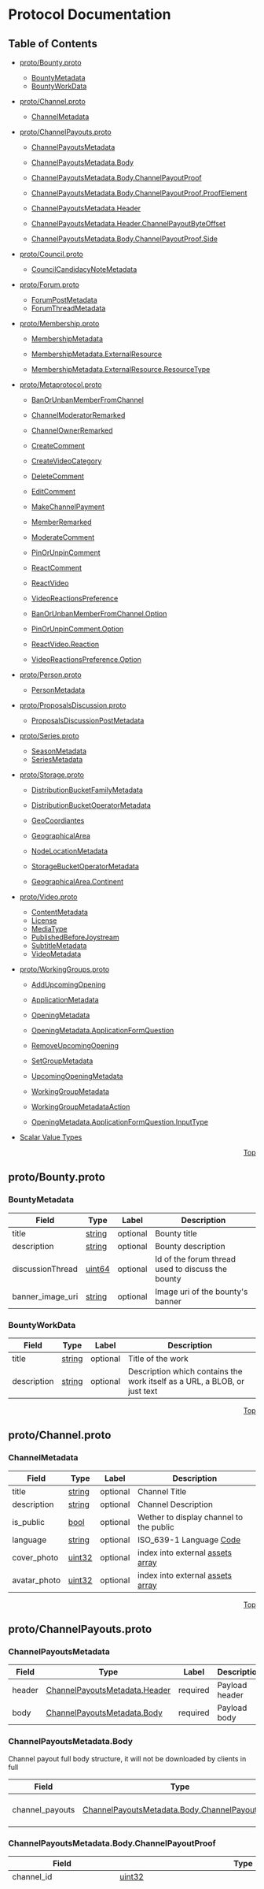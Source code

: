 # Protocol Documentation
<a name="top"></a>

## Table of Contents

- [proto/Bounty.proto](#proto/Bounty.proto)
    - [BountyMetadata](#.BountyMetadata)
    - [BountyWorkData](#.BountyWorkData)
  
- [proto/Channel.proto](#proto/Channel.proto)
    - [ChannelMetadata](#.ChannelMetadata)
  
- [proto/ChannelPayouts.proto](#proto/ChannelPayouts.proto)
    - [ChannelPayoutsMetadata](#.ChannelPayoutsMetadata)
    - [ChannelPayoutsMetadata.Body](#.ChannelPayoutsMetadata.Body)
    - [ChannelPayoutsMetadata.Body.ChannelPayoutProof](#.ChannelPayoutsMetadata.Body.ChannelPayoutProof)
    - [ChannelPayoutsMetadata.Body.ChannelPayoutProof.ProofElement](#.ChannelPayoutsMetadata.Body.ChannelPayoutProof.ProofElement)
    - [ChannelPayoutsMetadata.Header](#.ChannelPayoutsMetadata.Header)
    - [ChannelPayoutsMetadata.Header.ChannelPayoutByteOffset](#.ChannelPayoutsMetadata.Header.ChannelPayoutByteOffset)
  
    - [ChannelPayoutsMetadata.Body.ChannelPayoutProof.Side](#.ChannelPayoutsMetadata.Body.ChannelPayoutProof.Side)
  
- [proto/Council.proto](#proto/Council.proto)
    - [CouncilCandidacyNoteMetadata](#.CouncilCandidacyNoteMetadata)
  
- [proto/Forum.proto](#proto/Forum.proto)
    - [ForumPostMetadata](#.ForumPostMetadata)
    - [ForumThreadMetadata](#.ForumThreadMetadata)
  
- [proto/Membership.proto](#proto/Membership.proto)
    - [MembershipMetadata](#.MembershipMetadata)
    - [MembershipMetadata.ExternalResource](#.MembershipMetadata.ExternalResource)
  
    - [MembershipMetadata.ExternalResource.ResourceType](#.MembershipMetadata.ExternalResource.ResourceType)
  
- [proto/Metaprotocol.proto](#proto/Metaprotocol.proto)
    - [BanOrUnbanMemberFromChannel](#.BanOrUnbanMemberFromChannel)
    - [ChannelModeratorRemarked](#.ChannelModeratorRemarked)
    - [ChannelOwnerRemarked](#.ChannelOwnerRemarked)
    - [CreateComment](#.CreateComment)
    - [CreateVideoCategory](#.CreateVideoCategory)
    - [DeleteComment](#.DeleteComment)
    - [EditComment](#.EditComment)
    - [MakeChannelPayment](#.MakeChannelPayment)
    - [MemberRemarked](#.MemberRemarked)
    - [ModerateComment](#.ModerateComment)
    - [PinOrUnpinComment](#.PinOrUnpinComment)
    - [ReactComment](#.ReactComment)
    - [ReactVideo](#.ReactVideo)
    - [VideoReactionsPreference](#.VideoReactionsPreference)
  
    - [BanOrUnbanMemberFromChannel.Option](#.BanOrUnbanMemberFromChannel.Option)
    - [PinOrUnpinComment.Option](#.PinOrUnpinComment.Option)
    - [ReactVideo.Reaction](#.ReactVideo.Reaction)
    - [VideoReactionsPreference.Option](#.VideoReactionsPreference.Option)
  
- [proto/Person.proto](#proto/Person.proto)
    - [PersonMetadata](#.PersonMetadata)
  
- [proto/ProposalsDiscussion.proto](#proto/ProposalsDiscussion.proto)
    - [ProposalsDiscussionPostMetadata](#.ProposalsDiscussionPostMetadata)
  
- [proto/Series.proto](#proto/Series.proto)
    - [SeasonMetadata](#.SeasonMetadata)
    - [SeriesMetadata](#.SeriesMetadata)
  
- [proto/Storage.proto](#proto/Storage.proto)
    - [DistributionBucketFamilyMetadata](#.DistributionBucketFamilyMetadata)
    - [DistributionBucketOperatorMetadata](#.DistributionBucketOperatorMetadata)
    - [GeoCoordiantes](#.GeoCoordiantes)
    - [GeographicalArea](#.GeographicalArea)
    - [NodeLocationMetadata](#.NodeLocationMetadata)
    - [StorageBucketOperatorMetadata](#.StorageBucketOperatorMetadata)
  
    - [GeographicalArea.Continent](#.GeographicalArea.Continent)
  
- [proto/Video.proto](#proto/Video.proto)
    - [ContentMetadata](#.ContentMetadata)
    - [License](#.License)
    - [MediaType](#.MediaType)
    - [PublishedBeforeJoystream](#.PublishedBeforeJoystream)
    - [SubtitleMetadata](#.SubtitleMetadata)
    - [VideoMetadata](#.VideoMetadata)
  
- [proto/WorkingGroups.proto](#proto/WorkingGroups.proto)
    - [AddUpcomingOpening](#.AddUpcomingOpening)
    - [ApplicationMetadata](#.ApplicationMetadata)
    - [OpeningMetadata](#.OpeningMetadata)
    - [OpeningMetadata.ApplicationFormQuestion](#.OpeningMetadata.ApplicationFormQuestion)
    - [RemoveUpcomingOpening](#.RemoveUpcomingOpening)
    - [SetGroupMetadata](#.SetGroupMetadata)
    - [UpcomingOpeningMetadata](#.UpcomingOpeningMetadata)
    - [WorkingGroupMetadata](#.WorkingGroupMetadata)
    - [WorkingGroupMetadataAction](#.WorkingGroupMetadataAction)
  
    - [OpeningMetadata.ApplicationFormQuestion.InputType](#.OpeningMetadata.ApplicationFormQuestion.InputType)
  
- [Scalar Value Types](#scalar-value-types)



<a name="proto/Bounty.proto"></a>
<p align="right"><a href="#top">Top</a></p>

## proto/Bounty.proto



<a name=".BountyMetadata"></a>

### BountyMetadata



| Field | Type | Label | Description |
| ----- | ---- | ----- | ----------- |
| title | [string](#string) | optional | Bounty title |
| description | [string](#string) | optional | Bounty description |
| discussionThread | [uint64](#uint64) | optional | Id of the forum thread used to discuss the bounty |
| banner_image_uri | [string](#string) | optional | Image uri of the bounty&#39;s banner |






<a name=".BountyWorkData"></a>

### BountyWorkData



| Field | Type | Label | Description |
| ----- | ---- | ----- | ----------- |
| title | [string](#string) | optional | Title of the work |
| description | [string](#string) | optional | Description which contains the work itself as a URL, a BLOB, or just text |





 

 

 

 



<a name="proto/Channel.proto"></a>
<p align="right"><a href="#top">Top</a></p>

## proto/Channel.proto



<a name=".ChannelMetadata"></a>

### ChannelMetadata



| Field | Type | Label | Description |
| ----- | ---- | ----- | ----------- |
| title | [string](#string) | optional | Channel Title |
| description | [string](#string) | optional | Channel Description |
| is_public | [bool](#bool) | optional | Wether to display channel to the public |
| language | [string](#string) | optional | ISO_639-1 Language [Code](https://en.wikipedia.org/wiki/List_of_ISO_639-1_codes) |
| cover_photo | [uint32](#uint32) | optional | index into external [assets array](#.Assets) |
| avatar_photo | [uint32](#uint32) | optional | index into external [assets array](#.Assets) |





 

 

 

 



<a name="proto/ChannelPayouts.proto"></a>
<p align="right"><a href="#top">Top</a></p>

## proto/ChannelPayouts.proto



<a name=".ChannelPayoutsMetadata"></a>

### ChannelPayoutsMetadata



| Field | Type | Label | Description |
| ----- | ---- | ----- | ----------- |
| header | [ChannelPayoutsMetadata.Header](#ChannelPayoutsMetadata.Header) | required | Payload header |
| body | [ChannelPayoutsMetadata.Body](#ChannelPayoutsMetadata.Body) | required | Payload body |






<a name=".ChannelPayoutsMetadata.Body"></a>

### ChannelPayoutsMetadata.Body
Channel payout full body structure, it will not be downloaded by clients in full


| Field | Type | Label | Description |
| ----- | ---- | ----- | ----------- |
| channel_payouts | [ChannelPayoutsMetadata.Body.ChannelPayoutProof](#ChannelPayoutsMetadata.Body.ChannelPayoutProof) | repeated | List of channel payouts |






<a name=".ChannelPayoutsMetadata.Body.ChannelPayoutProof"></a>

### ChannelPayoutsMetadata.Body.ChannelPayoutProof



| Field | Type | Label | Description |
| ----- | ---- | ----- | ----------- |
| channel_id | [uint32](#uint32) | required |  |
| cumulative_reward_earned | [string](#string) | required | Since protobuf does not support 128 bit unsigned inetgers so string representation is being used here, after message decoding the string would be converted to BN to pervent precision loss |
| merkle_branch | [ChannelPayoutsMetadata.Body.ChannelPayoutProof.ProofElement](#ChannelPayoutsMetadata.Body.ChannelPayoutProof.ProofElement) | repeated |  |
| reason | [string](#string) | required | reward rationale for channel; |






<a name=".ChannelPayoutsMetadata.Body.ChannelPayoutProof.ProofElement"></a>

### ChannelPayoutsMetadata.Body.ChannelPayoutProof.ProofElement



| Field | Type | Label | Description |
| ----- | ---- | ----- | ----------- |
| hash | [string](#string) | required |  |
| side | [ChannelPayoutsMetadata.Body.ChannelPayoutProof.Side](#ChannelPayoutsMetadata.Body.ChannelPayoutProof.Side) | required |  |






<a name=".ChannelPayoutsMetadata.Header"></a>

### ChannelPayoutsMetadata.Header
Fields in the payload header are encoded in fixed length 32/64 bits instead of [varint encoding](https://developers.google.com/protocol-buffers/docs/encoding#varints) (uint64/32).
This allows first calculating, and then setting the byte offset of each `ChannelPayoutProof` accurately, e.g. 
`byte_offset` = `size(Header)` &#43; `position_where_record_for_channel_exists_in_Body`
If varint encoding is used for header fields, then calculating the byte offset of `ChannelPayoutProof` 
w.r.t the start of the payload would be improbable since the header size won&#39;t be known.


| Field | Type | Label | Description |
| ----- | ---- | ----- | ----------- |
| payload_length_in_bytes | [fixed64](#fixed64) | required | Length in bytes of entire payload |
| header_length_in_bytes | [fixed64](#fixed64) | required | Length in bytes of payload header |
| number_of_channels | [fixed32](#fixed32) | required | Number of channels |
| channel_payout_byte_offsets | [ChannelPayoutsMetadata.Header.ChannelPayoutByteOffset](#ChannelPayoutsMetadata.Header.ChannelPayoutByteOffset) | repeated | List of byte offsets for all channels |






<a name=".ChannelPayoutsMetadata.Header.ChannelPayoutByteOffset"></a>

### ChannelPayoutsMetadata.Header.ChannelPayoutByteOffset



| Field | Type | Label | Description |
| ----- | ---- | ----- | ----------- |
| channel_id | [fixed32](#fixed32) | required | Channel id |
| byte_offset | [fixed64](#fixed64) | required | Byte offset from start of payload where payout record for given channel Id exists |





 


<a name=".ChannelPayoutsMetadata.Body.ChannelPayoutProof.Side"></a>

### ChannelPayoutsMetadata.Body.ChannelPayoutProof.Side


| Name | Number | Description |
| ---- | ------ | ----------- |
| Left | 0 |  |
| Right | 1 |  |


 

 

 



<a name="proto/Council.proto"></a>
<p align="right"><a href="#top">Top</a></p>

## proto/Council.proto



<a name=".CouncilCandidacyNoteMetadata"></a>

### CouncilCandidacyNoteMetadata



| Field | Type | Label | Description |
| ----- | ---- | ----- | ----------- |
| header | [string](#string) | optional | Candidacy header text |
| bullet_points | [string](#string) | repeated | Candidate program in form of bullet points |
| banner_image_uri | [string](#string) | optional | Image uri of candidate&#39;s banner |
| description | [string](#string) | optional | Candidacy description (md-formatted) |





 

 

 

 



<a name="proto/Forum.proto"></a>
<p align="right"><a href="#top">Top</a></p>

## proto/Forum.proto



<a name=".ForumPostMetadata"></a>

### ForumPostMetadata



| Field | Type | Label | Description |
| ----- | ---- | ----- | ----------- |
| text | [string](#string) | optional | Post text content (md-formatted) |
| repliesTo | [uint32](#uint32) | optional | Id of the post that given post replies to (if any) |






<a name=".ForumThreadMetadata"></a>

### ForumThreadMetadata



| Field | Type | Label | Description |
| ----- | ---- | ----- | ----------- |
| title | [string](#string) | optional | Thread title |
| tags | [string](#string) | repeated | Tags accociated with the thread. Any update overrides all current tags. Only the first {MAX_TAGS_PER_FORUM_THREAD} (const exposed via @joystream/metadata-protobuf/consts) tags are taken into account. In order to unset current tags, [&#39;&#39;] (array with empty string) must be provided as value. |





 

 

 

 



<a name="proto/Membership.proto"></a>
<p align="right"><a href="#top">Top</a></p>

## proto/Membership.proto



<a name=".MembershipMetadata"></a>

### MembershipMetadata



| Field | Type | Label | Description |
| ----- | ---- | ----- | ----------- |
| name | [string](#string) | optional | Member&#39;s real name |
| avatar_object | [uint32](#uint32) | optional | Member&#39;s avatar - index into external [assets array](#.Assets) |
| avatar_uri | [string](#string) | optional | Url to member&#39;s avatar |
| about | [string](#string) | optional | Member&#39;s md-formatted about text |
| externalResources | [MembershipMetadata.ExternalResource](#MembershipMetadata.ExternalResource) | repeated |  |






<a name=".MembershipMetadata.ExternalResource"></a>

### MembershipMetadata.ExternalResource



| Field | Type | Label | Description |
| ----- | ---- | ----- | ----------- |
| type | [MembershipMetadata.ExternalResource.ResourceType](#MembershipMetadata.ExternalResource.ResourceType) | optional |  |
| value | [string](#string) | optional |  |





 


<a name=".MembershipMetadata.ExternalResource.ResourceType"></a>

### MembershipMetadata.ExternalResource.ResourceType


| Name | Number | Description |
| ---- | ------ | ----------- |
| EMAIL | 0 |  |
| HYPERLINK | 1 |  |
| TWITTER | 2 |  |
| TELEGRAM | 3 |  |
| DISCORD | 4 |  |
| FACEBOOK | 5 |  |
| YOUTUBE | 6 |  |
| MATRIX | 7 |  |
| IRC | 8 |  |
| WECHAT | 9 |  |
| WHATSAPP | 10 |  |


 

 

 



<a name="proto/Metaprotocol.proto"></a>
<p align="right"><a href="#top">Top</a></p>

## proto/Metaprotocol.proto



<a name=".BanOrUnbanMemberFromChannel"></a>

### BanOrUnbanMemberFromChannel



| Field | Type | Label | Description |
| ----- | ---- | ----- | ----------- |
| member_id | [uint64](#uint64) | required | ID of the member that channel owner wants to ban from participating on any video. |
| option | [BanOrUnbanMemberFromChannel.Option](#BanOrUnbanMemberFromChannel.Option) | required | Selected option to ban or unban member from the channel |






<a name=".ChannelModeratorRemarked"></a>

### ChannelModeratorRemarked



| Field | Type | Label | Description |
| ----- | ---- | ----- | ----------- |
| moderate_comment | [ModerateComment](#ModerateComment) | optional |  |






<a name=".ChannelOwnerRemarked"></a>

### ChannelOwnerRemarked



| Field | Type | Label | Description |
| ----- | ---- | ----- | ----------- |
| pin_or_unpin_comment | [PinOrUnpinComment](#PinOrUnpinComment) | optional |  |
| ban_or_unban_member_from_channel | [BanOrUnbanMemberFromChannel](#BanOrUnbanMemberFromChannel) | optional |  |
| video_reactions_preference | [VideoReactionsPreference](#VideoReactionsPreference) | optional |  |
| moderate_comment | [ModerateComment](#ModerateComment) | optional |  |






<a name=".CreateComment"></a>

### CreateComment
create comment


| Field | Type | Label | Description |
| ----- | ---- | ----- | ----------- |
| video_id | [uint64](#uint64) | required | ID of the video |
| parent_comment_id | [string](#string) | optional | ID of comment member wants to reply (empty if new comment is parent comment) |
| body | [string](#string) | required | Comment text |






<a name=".CreateVideoCategory"></a>

### CreateVideoCategory



| Field | Type | Label | Description |
| ----- | ---- | ----- | ----------- |
| name | [string](#string) | required |  |
| description | [string](#string) | optional |  |
| parent_category_id | [string](#string) | optional |  |






<a name=".DeleteComment"></a>

### DeleteComment
delete comment by author


| Field | Type | Label | Description |
| ----- | ---- | ----- | ----------- |
| comment_id | [string](#string) | required | ID of the comment which will be deleted |






<a name=".EditComment"></a>

### EditComment
edit comment by author


| Field | Type | Label | Description |
| ----- | ---- | ----- | ----------- |
| comment_id | [string](#string) | required | ID of the comment whose text is being edited |
| new_body | [string](#string) | required | New comment body |






<a name=".MakeChannelPayment"></a>

### MakeChannelPayment



| Field | Type | Label | Description |
| ----- | ---- | ----- | ----------- |
| rationale | [string](#string) | optional | Reason why payment is being made |
| video_id | [uint64](#uint64) | optional |  |
| channel_id | [uint64](#uint64) | optional |  |






<a name=".MemberRemarked"></a>

### MemberRemarked



| Field | Type | Label | Description |
| ----- | ---- | ----- | ----------- |
| react_video | [ReactVideo](#ReactVideo) | optional |  |
| react_comment | [ReactComment](#ReactComment) | optional |  |
| create_comment | [CreateComment](#CreateComment) | optional |  |
| edit_comment | [EditComment](#EditComment) | optional |  |
| delete_comment | [DeleteComment](#DeleteComment) | optional |  |
| create_video_category | [CreateVideoCategory](#CreateVideoCategory) | optional |  |
| make_channel_payment | [MakeChannelPayment](#MakeChannelPayment) | optional |  |






<a name=".ModerateComment"></a>

### ModerateComment
delete comment by moderator or channel owner;


| Field | Type | Label | Description |
| ----- | ---- | ----- | ----------- |
| comment_id | [string](#string) | required | ID of comment that will be deleted by moderator |
| rationale | [string](#string) | required | why moderator wants to delete this comment |






<a name=".PinOrUnpinComment"></a>

### PinOrUnpinComment
pin comment on a video by channel owner


| Field | Type | Label | Description |
| ----- | ---- | ----- | ----------- |
| video_id | [uint64](#uint64) | required | ID of the video |
| comment_id | [string](#string) | required | ID of the comment which will be pinned |
| option | [PinOrUnpinComment.Option](#PinOrUnpinComment.Option) | required | Selected option to pin or unpin comment from channel |






<a name=".ReactComment"></a>

### ReactComment
reacting, unreacting to a comment


| Field | Type | Label | Description |
| ----- | ---- | ----- | ----------- |
| comment_id | [string](#string) | required | ID of the comment to react |
| reaction_id | [uint32](#uint32) | required | ID of the selected reaction |






<a name=".ReactVideo"></a>

### ReactVideo
reacting, unreacting, and changing reaction to video


| Field | Type | Label | Description |
| ----- | ---- | ----- | ----------- |
| video_id | [uint64](#uint64) | required | ID of the video to react |
| reaction | [ReactVideo.Reaction](#ReactVideo.Reaction) | required | Selected reaction |






<a name=".VideoReactionsPreference"></a>

### VideoReactionsPreference
Enable or disable reactions on a single video


| Field | Type | Label | Description |
| ----- | ---- | ----- | ----------- |
| video_id | [uint64](#uint64) | required | ID of the video |
| option | [VideoReactionsPreference.Option](#VideoReactionsPreference.Option) | required | Selected option to enable or disable comment section |





 


<a name=".BanOrUnbanMemberFromChannel.Option"></a>

### BanOrUnbanMemberFromChannel.Option


| Name | Number | Description |
| ---- | ------ | ----------- |
| BAN | 0 | Ban member (nothing happens if member is already banned) |
| UNBAN | 1 | Unban member (nothing happens if member is already unbanned) |



<a name=".PinOrUnpinComment.Option"></a>

### PinOrUnpinComment.Option


| Name | Number | Description |
| ---- | ------ | ----------- |
| PIN | 0 | Pin comment on video (nothing happens if comment is already pinned) |
| UNPIN | 1 | Unpin comment from video (nothing happens if comment is already unpinned) |



<a name=".ReactVideo.Reaction"></a>

### ReactVideo.Reaction
The enum must be wrapped inside &#34;message&#34;, otherwide it breaks protobufjs
Reacting again with the same message option will cancel the previous reaction

| Name | Number | Description |
| ---- | ------ | ----------- |
| LIKE | 0 |  |
| UNLIKE | 1 |  |



<a name=".VideoReactionsPreference.Option"></a>

### VideoReactionsPreference.Option


| Name | Number | Description |
| ---- | ------ | ----------- |
| ENABLE | 0 | Enable reactions (nothing happens if they are already enabled) |
| DISABLE | 1 | Disable reactions (nothing happens if they are already disabled) |


 

 

 



<a name="proto/Person.proto"></a>
<p align="right"><a href="#top">Top</a></p>

## proto/Person.proto



<a name=".PersonMetadata"></a>

### PersonMetadata



| Field | Type | Label | Description |
| ----- | ---- | ----- | ----------- |
| first_name | [string](#string) | optional |  |
| middle_name | [string](#string) | optional |  |
| last_name | [string](#string) | optional |  |
| about | [string](#string) | optional |  |
| cover_photo | [uint32](#uint32) | optional | index into external [assets array](#.Assets) |
| avatar_photo | [uint32](#uint32) | optional | index into external [assets array](#.Assets) |





 

 

 

 



<a name="proto/ProposalsDiscussion.proto"></a>
<p align="right"><a href="#top">Top</a></p>

## proto/ProposalsDiscussion.proto



<a name=".ProposalsDiscussionPostMetadata"></a>

### ProposalsDiscussionPostMetadata



| Field | Type | Label | Description |
| ----- | ---- | ----- | ----------- |
| text | [string](#string) | optional | Post text content (md-formatted) |
| repliesTo | [uint32](#uint32) | optional | Id of the post that given post replies to (if any) |





 

 

 

 



<a name="proto/Series.proto"></a>
<p align="right"><a href="#top">Top</a></p>

## proto/Series.proto



<a name=".SeasonMetadata"></a>

### SeasonMetadata



| Field | Type | Label | Description |
| ----- | ---- | ----- | ----------- |
| title | [string](#string) | optional |  |
| description | [string](#string) | optional |  |
| cover_photo | [uint32](#uint32) | optional | index into external [assets array](#.Assets) |
| persons | [uint64](#uint64) | repeated | Person(s) referenced by PersonId involved in this Season |






<a name=".SeriesMetadata"></a>

### SeriesMetadata



| Field | Type | Label | Description |
| ----- | ---- | ----- | ----------- |
| title | [string](#string) | optional |  |
| description | [string](#string) | optional |  |
| cover_photo | [uint32](#uint32) | optional | index into external [assets array](#.Assets) |
| persons | [uint64](#uint64) | repeated | Person(s) referenced by PersonId involved in this Series |





 

 

 

 



<a name="proto/Storage.proto"></a>
<p align="right"><a href="#top">Top</a></p>

## proto/Storage.proto



<a name=".DistributionBucketFamilyMetadata"></a>

### DistributionBucketFamilyMetadata



| Field | Type | Label | Description |
| ----- | ---- | ----- | ----------- |
| region | [string](#string) | optional | ID / name of the region covered by the distribution family (ie. us-east-1). Should be unique. |
| description | [string](#string) | optional | Additional, more specific description of the region |
| areas | [GeographicalArea](#GeographicalArea) | repeated | Standarized geographical areas covered by the family (providing [{}] will unset the current value) |
| latency_test_targets | [string](#string) | repeated | List of targets (hosts/ips) best suited latency measurements for this family |






<a name=".DistributionBucketOperatorMetadata"></a>

### DistributionBucketOperatorMetadata



| Field | Type | Label | Description |
| ----- | ---- | ----- | ----------- |
| endpoint | [string](#string) | optional | Root distribution node endpoint (ie. https://example.com/distribution) |
| location | [NodeLocationMetadata](#NodeLocationMetadata) | optional | Information about node&#39;s phisical location (providing {} will unset current value) |
| extra | [string](#string) | optional | Additional information about the node / node operator |






<a name=".GeoCoordiantes"></a>

### GeoCoordiantes



| Field | Type | Label | Description |
| ----- | ---- | ----- | ----------- |
| latitude | [float](#float) | optional |  |
| longitude | [float](#float) | optional |  |






<a name=".GeographicalArea"></a>

### GeographicalArea



| Field | Type | Label | Description |
| ----- | ---- | ----- | ----------- |
| continent | [GeographicalArea.Continent](#GeographicalArea.Continent) | optional |  |
| country_code | [string](#string) | optional | ISO 3166-1 alpha-2 country code |
| subdivision_code | [string](#string) | optional | ISO 3166-2 subdivision code |






<a name=".NodeLocationMetadata"></a>

### NodeLocationMetadata



| Field | Type | Label | Description |
| ----- | ---- | ----- | ----------- |
| country_code | [string](#string) | optional | ISO 3166-1 alpha-2 country code (2 letters) |
| city | [string](#string) | optional | City name |
| coordinates | [GeoCoordiantes](#GeoCoordiantes) | optional | Geographic coordinates (providing {} will unset current value) |






<a name=".StorageBucketOperatorMetadata"></a>

### StorageBucketOperatorMetadata



| Field | Type | Label | Description |
| ----- | ---- | ----- | ----------- |
| endpoint | [string](#string) | optional | Root storage node endpoint (ie. https://example.com/storage) |
| location | [NodeLocationMetadata](#NodeLocationMetadata) | optional | Information about node&#39;s phisical location (providing {} will unset current value) |
| extra | [string](#string) | optional | Additional information about the node / node operator |





 


<a name=".GeographicalArea.Continent"></a>

### GeographicalArea.Continent


| Name | Number | Description |
| ---- | ------ | ----------- |
| AF | 1 |  |
| NA | 2 |  |
| OC | 3 |  |
| AN | 4 |  |
| AS | 5 |  |
| EU | 6 |  |
| SA | 7 |  |


 

 

 



<a name="proto/Video.proto"></a>
<p align="right"><a href="#top">Top</a></p>

## proto/Video.proto



<a name=".ContentMetadata"></a>

### ContentMetadata



| Field | Type | Label | Description |
| ----- | ---- | ----- | ----------- |
| video_metadata | [VideoMetadata](#VideoMetadata) | optional | ... Other possible metadata standards, e.g. `PlaylistMetadata` |






<a name=".License"></a>

### License
License types defined by Joystream


| Field | Type | Label | Description |
| ----- | ---- | ----- | ----------- |
| code | [uint32](#uint32) | optional | License code defined by Joystream. [reference](../src/KnownLicenses.json) |
| attribution | [string](#string) | optional | Text for licenses that require an attribution |
| custom_text | [string](#string) | optional | Text for custom license type |






<a name=".MediaType"></a>

### MediaType
Codec, Container, MIME media-type information


| Field | Type | Label | Description |
| ----- | ---- | ----- | ----------- |
| codec_name | [string](#string) | optional | Codec corresponding to `name` field from [FFmpeg](https://github.com/FFmpeg/FFmpeg/blob/master/libavcodec/codec_desc.c) |
| container | [string](#string) | optional | Video container format, eg. &#39;MP4&#39;, &#39;WebM&#39;, &#39;Ogg&#39; [ref](https://developer.mozilla.org/en-US/docs/Web/Media/Formats/Video_codecs) |
| mime_media_type | [string](#string) | optional | MIME Media Type, eg. &#39;video/mp4&#39; [ref](https://www.iana.org/assignments/media-types/media-types.xhtml#video) |






<a name=".PublishedBeforeJoystream"></a>

### PublishedBeforeJoystream
Publication status before joystream


| Field | Type | Label | Description |
| ----- | ---- | ----- | ----------- |
| is_published | [bool](#bool) | optional | Was video published before joystream platform |
| date | [string](#string) | optional | Date of publication: &#39;YYYY-MM-DD&#39; [ISO-8601](https://www.iso.org/iso-8601-date-and-time-format.html) |






<a name=".SubtitleMetadata"></a>

### SubtitleMetadata



| Field | Type | Label | Description |
| ----- | ---- | ----- | ----------- |
| type | [string](#string) | required |  |
| new_asset | [uint32](#uint32) | optional | index into external [assets array](#.Assets) |
| language | [string](#string) | required | ISO_639-1 Language [Code](https://en.wikipedia.org/wiki/List_of_ISO_639-1_codes) |
| mimeType | [string](#string) | required |  |






<a name=".VideoMetadata"></a>

### VideoMetadata



| Field | Type | Label | Description |
| ----- | ---- | ----- | ----------- |
| title | [string](#string) | optional | Video Title |
| description | [string](#string) | optional | Video Description |
| video | [uint32](#uint32) | optional | index into external [assets array](#.Assets) |
| thumbnail_photo | [uint32](#uint32) | optional | index into external [assets array](#.Assets) |
| duration | [uint32](#uint32) | optional | Lengths of video in seconds |
| media_pixel_height | [uint32](#uint32) | optional | Resolution of the video (Height) |
| media_pixel_width | [uint32](#uint32) | optional | Resolution of the video (Width) |
| media_type | [MediaType](#MediaType) | optional | Encoding and Container format used |
| language | [string](#string) | optional | ISO_639-1 Language [Code](https://en.wikipedia.org/wiki/List_of_ISO_639-1_codes) |
| license | [License](#License) | optional | License type for the media |
| published_before_joystream | [PublishedBeforeJoystream](#PublishedBeforeJoystream) | optional | Date of publication |
| has_marketing | [bool](#bool) | optional | Does video have marketing or advertising in the stream |
| is_public | [bool](#bool) | optional | Should video be publicy visible yet |
| is_explicit | [bool](#bool) | optional | Does Video have explicit language or scenes |
| persons | [uint64](#uint64) | repeated | Person(s) referenced by PersonId involved in this video |
| category | [string](#string) | optional | Video Category Id |
| subtitles | [SubtitleMetadata](#SubtitleMetadata) | repeated | Video subtitles |
| enable_comments | [bool](#bool) | optional | Enable/Disable the comment section |
| clear_subtitles | [bool](#bool) | optional | Remove all subtitles; since protobuf doesn&#39;t distinguish b/w empty array and null field, simply removing all subtitles by overriding list with an empty array wont work |





 

 

 

 



<a name="proto/WorkingGroups.proto"></a>
<p align="right"><a href="#top">Top</a></p>

## proto/WorkingGroups.proto



<a name=".AddUpcomingOpening"></a>

### AddUpcomingOpening



| Field | Type | Label | Description |
| ----- | ---- | ----- | ----------- |
| metadata | [UpcomingOpeningMetadata](#UpcomingOpeningMetadata) | optional | Upcoming opening metadata |






<a name=".ApplicationMetadata"></a>

### ApplicationMetadata



| Field | Type | Label | Description |
| ----- | ---- | ----- | ----------- |
| answers | [string](#string) | repeated | List of answers to opening application form questions |






<a name=".OpeningMetadata"></a>

### OpeningMetadata



| Field | Type | Label | Description |
| ----- | ---- | ----- | ----------- |
| short_description | [string](#string) | optional | Short description of the opening |
| description | [string](#string) | optional | Full description of the opening |
| hiring_limit | [uint32](#uint32) | optional | Expected number of hired applicants |
| expected_ending_timestamp | [uint32](#uint32) | optional | Expected time when the opening will close (Unix timestamp) |
| application_details | [string](#string) | optional | Md-formatted text explaining the application process |
| application_form_questions | [OpeningMetadata.ApplicationFormQuestion](#OpeningMetadata.ApplicationFormQuestion) | repeated | List of questions that should be answered during application |
| title | [string](#string) | optional |  |






<a name=".OpeningMetadata.ApplicationFormQuestion"></a>

### OpeningMetadata.ApplicationFormQuestion



| Field | Type | Label | Description |
| ----- | ---- | ----- | ----------- |
| question | [string](#string) | optional | The question itself (ie. &#34;What is your name?&#34;&#34;) |
| type | [OpeningMetadata.ApplicationFormQuestion.InputType](#OpeningMetadata.ApplicationFormQuestion.InputType) | optional | Suggested type of the UI answer input |






<a name=".RemoveUpcomingOpening"></a>

### RemoveUpcomingOpening



| Field | Type | Label | Description |
| ----- | ---- | ----- | ----------- |
| id | [string](#string) | optional | Upcoming opening query-node id |






<a name=".SetGroupMetadata"></a>

### SetGroupMetadata



| Field | Type | Label | Description |
| ----- | ---- | ----- | ----------- |
| new_metadata | [WorkingGroupMetadata](#WorkingGroupMetadata) | optional | New working group metadata to set (can be a partial update) |






<a name=".UpcomingOpeningMetadata"></a>

### UpcomingOpeningMetadata



| Field | Type | Label | Description |
| ----- | ---- | ----- | ----------- |
| expected_start | [uint32](#uint32) | optional | Expected opening start (timestamp) |
| reward_per_block | [uint64](#uint64) | optional | Expected reward per block |
| min_application_stake | [uint64](#uint64) | optional | Expected min. application stake |
| metadata | [OpeningMetadata](#OpeningMetadata) | optional | Opening metadata |






<a name=".WorkingGroupMetadata"></a>

### WorkingGroupMetadata



| Field | Type | Label | Description |
| ----- | ---- | ----- | ----------- |
| description | [string](#string) | optional | Group description text (md-formatted) |
| about | [string](#string) | optional | Group about text (md-formatted) |
| status | [string](#string) | optional | Current group status (expected to be 1-3 words) |
| status_message | [string](#string) | optional | Short status message associated with the status |






<a name=".WorkingGroupMetadataAction"></a>

### WorkingGroupMetadataAction



| Field | Type | Label | Description |
| ----- | ---- | ----- | ----------- |
| set_group_metadata | [SetGroupMetadata](#SetGroupMetadata) | optional |  |
| add_upcoming_opening | [AddUpcomingOpening](#AddUpcomingOpening) | optional |  |
| remove_upcoming_opening | [RemoveUpcomingOpening](#RemoveUpcomingOpening) | optional |  |





 


<a name=".OpeningMetadata.ApplicationFormQuestion.InputType"></a>

### OpeningMetadata.ApplicationFormQuestion.InputType


| Name | Number | Description |
| ---- | ------ | ----------- |
| TEXTAREA | 0 |  |
| TEXT | 1 |  |


 

 

 



## Scalar Value Types

| .proto Type | Notes | C++ | Java | Python | Go | C# | PHP | Ruby |
| ----------- | ----- | --- | ---- | ------ | -- | -- | --- | ---- |
| <a name="double" /> double |  | double | double | float | float64 | double | float | Float |
| <a name="float" /> float |  | float | float | float | float32 | float | float | Float |
| <a name="int32" /> int32 | Uses variable-length encoding. Inefficient for encoding negative numbers – if your field is likely to have negative values, use sint32 instead. | int32 | int | int | int32 | int | integer | Bignum or Fixnum (as required) |
| <a name="int64" /> int64 | Uses variable-length encoding. Inefficient for encoding negative numbers – if your field is likely to have negative values, use sint64 instead. | int64 | long | int/long | int64 | long | integer/string | Bignum |
| <a name="uint32" /> uint32 | Uses variable-length encoding. | uint32 | int | int/long | uint32 | uint | integer | Bignum or Fixnum (as required) |
| <a name="uint64" /> uint64 | Uses variable-length encoding. | uint64 | long | int/long | uint64 | ulong | integer/string | Bignum or Fixnum (as required) |
| <a name="sint32" /> sint32 | Uses variable-length encoding. Signed int value. These more efficiently encode negative numbers than regular int32s. | int32 | int | int | int32 | int | integer | Bignum or Fixnum (as required) |
| <a name="sint64" /> sint64 | Uses variable-length encoding. Signed int value. These more efficiently encode negative numbers than regular int64s. | int64 | long | int/long | int64 | long | integer/string | Bignum |
| <a name="fixed32" /> fixed32 | Always four bytes. More efficient than uint32 if values are often greater than 2^28. | uint32 | int | int | uint32 | uint | integer | Bignum or Fixnum (as required) |
| <a name="fixed64" /> fixed64 | Always eight bytes. More efficient than uint64 if values are often greater than 2^56. | uint64 | long | int/long | uint64 | ulong | integer/string | Bignum |
| <a name="sfixed32" /> sfixed32 | Always four bytes. | int32 | int | int | int32 | int | integer | Bignum or Fixnum (as required) |
| <a name="sfixed64" /> sfixed64 | Always eight bytes. | int64 | long | int/long | int64 | long | integer/string | Bignum |
| <a name="bool" /> bool |  | bool | boolean | boolean | bool | bool | boolean | TrueClass/FalseClass |
| <a name="string" /> string | A string must always contain UTF-8 encoded or 7-bit ASCII text. | string | String | str/unicode | string | string | string | String (UTF-8) |
| <a name="bytes" /> bytes | May contain any arbitrary sequence of bytes. | string | ByteString | str | []byte | ByteString | string | String (ASCII-8BIT) |

<!-- 
    This extra documentation will be appended to the generated docs.
-->

## Referencing Assets
<a name=".Assets"></a>

Applications that process messages that contain a `uint32` field that references an asset such as a cover photo or video, should interpret this value as a zero based index into an array/vector that is received external (out of band) to the protobuf message.

Example in context of query-node processing the runtime event `VideoCreated`

```rust
// Runtime event associated with creating a Video
VideoCreated(video_id: VideoId, video: Video, assets: Vec<NewAsset>, params: VideoCreationParameters)

struct VideoCreationParameters {
  in_category: VideoCategoryId,
  // binary serialized VideoMetadata protobuf message
  meta: Vec<u8>,
}

// suppose assets is a vector of two elements. This is the "out of band" array being referenced by the VideoMetadata message
assets = [
    NewAsset::Uri("https://mydomain.net/thumbnail.png"),
    NewAsset::Upload({
       content_id,
       ipfs_hash,
       size,
       ...
    }),
];

meta = VideoMetadata {
    ...
    // refers to second element: assets[1] which is being uploaded to the storage system
    video: 1,
    // refers to the first element assets[0] which is being referneced by a url string.
    thumbnail_photo: 0,
    ...
};
```